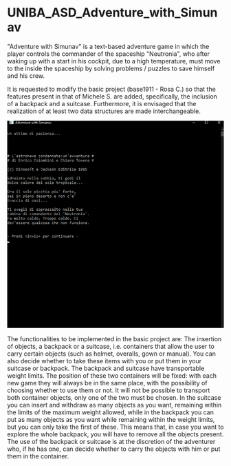 # UNIBA_ASD_Adventure_with_Simunav
"Adventure with Simunav" is a text-based adventure game in which the player controls the commander of the spaceship "Neutronia", who after waking up with a start in his cockpit, due to a high temperature, must move to the inside the spaceship by solving problems / puzzles to save himself and his crew.

It is requested to modify the basic project (base1911 - Rosa C.) so that the features present in that of Michele S. are added, specifically, the inclusion of a backpack and a suitcase. Furthermore, it is envisaged that the realization of at least two data structures are made interchangeable.

![](UNIBA_ASD.gif)


The functionalities to be implemented in the basic project are:
The insertion of objects, a backpack or a suitcase, i.e. containers that allow the user to carry certain objects (such as helmet, overalls, gown or manual). You can also decide whether to take these items with you or put them in your suitcase or backpack.
The backpack and suitcase have transportable weight limits. The position of these two containers will be fixed: with each new game they will always be in the same place, with the possibility of choosing whether to use them or not. It will not be possible to transport both
container objects, only one of the two must be chosen.
In the suitcase you can insert and withdraw as many objects as you want, remaining within the limits of the maximum weight allowed, while in the backpack you can put as many objects as you want while remaining within the weight limits, but you can only take the first of these.
This means that, in case you want to explore the whole backpack, you will have to remove all the objects present. The use of the backpack or suitcase is at the discretion of the adventurer who, if he has one, can decide whether to carry the objects with him or put them in the container.
